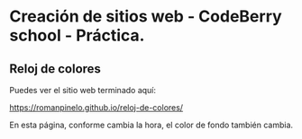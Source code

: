 # Creación de sitios web - CodeBerry school - Práctica.

## Reloj de colores

Puedes ver el sitio web terminado aquí:

https://romanpinelo.github.io/reloj-de-colores/

En esta página, conforme cambia la hora, el color de fondo también cambia.